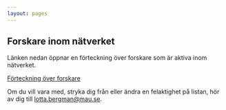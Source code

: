 ```yaml
---
layout: pages
---
```


## Forskare inom nätverket

Länken nedan öppnar en förteckning över forskare som är aktiva inom nätverket. 

[Förteckning över forskare](https://drive.google.com/open?id=1qv6Qvqd824fo8V9--2NGFFve3vJmah2K)

Om du vill vara med, stryka dig från eller ändra en felaktighet på listan, hör av dig till lotta.bergman@mau.se.
